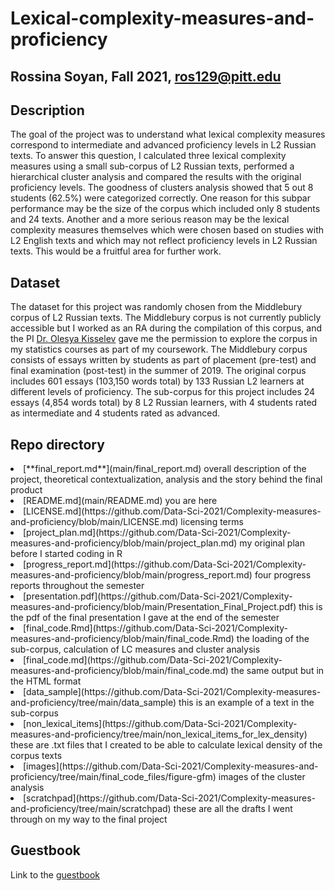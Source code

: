 # Lexical-complexity-measures-and-proficiency

## Rossina Soyan, Fall 2021, ros129@pitt.edu

## Description
The goal of the project was to understand what lexical complexity measures correspond to intermediate and advanced proficiency levels in L2 Russian texts. To answer this question, I calculated three lexical complexity measures using a small sub-corpus of L2 Russian texts, performed a hierarchical cluster analysis and compared the results with the original proficiency levels. The goodness of clusters analysis showed that 5 out 8 students (62.5%) were categorized correctly. One reason for this subpar performance may be the size of the corpus which included only 8 students and 24 texts. Another and a more serious reason may be the lexical complexity measures themselves which were chosen based on studies with L2 English texts and which may not reflect proficiency levels in L2 Russian texts. This would be a fruitful area for further work.  

## Dataset
The dataset for this project was randomly chosen from the Middlebury corpus of L2 Russian texts. The Middlebury corpus is not currently publicly accessible but I worked as an RA during the compilation of this corpus, and the PI [Dr. Olesya Kisselev](https://utsa.academia.edu/OlesyaKisselev) gave me the permission to explore the corpus in my statistics courses as part of my coursework. The Middlebury corpus consists of essays written by students as part of placement (pre-test) and final examination (post-test) in the summer of 2019. The original corpus includes 601 essays (103,150 words total) by 133 Russian L2 learners at different levels of proficiency. The sub-corpus for this project includes 24 essays (4,854 words total) by 8 L2 Russian learners, with 4 students rated as intermediate and 4 students rated as advanced.

## Repo directory
<li type=disc> [**final_report.md**](main/final_report.md) overall description of the project, theoretical contextualization, analysis and the story behind the final product

<li type=disc> [README.md](main/README.md) you are here

<li type=disc> [LICENSE.md](https://github.com/Data-Sci-2021/Complexity-measures-and-proficiency/blob/main/LICENSE.md) licensing terms

<li type=disc> [project_plan.md](https://github.com/Data-Sci-2021/Complexity-measures-and-proficiency/blob/main/project_plan.md) my original plan before I started coding in R

<li type=disc> [progress_report.md](https://github.com/Data-Sci-2021/Complexity-measures-and-proficiency/blob/main/progress_report.md) four progress reports throughout the semester

<li type=disc> [presentation.pdf](https://github.com/Data-Sci-2021/Complexity-measures-and-proficiency/blob/main/Presentation_Final_Project.pdf) this is the pdf of the final presentation I gave at the end of the semester

<li type=disc> [final_code.Rmd](https://github.com/Data-Sci-2021/Complexity-measures-and-proficiency/blob/main/final_code.Rmd) the loading of the sub-corpus, calculation of LC measures and cluster analysis

<li type=disc> [final_code.md](https://github.com/Data-Sci-2021/Complexity-measures-and-proficiency/blob/main/final_code.md) the same output but in the HTML format

<li type=disc> [data_sample](https://github.com/Data-Sci-2021/Complexity-measures-and-proficiency/tree/main/data_sample) this is an example of a text in the sub-corpus

<li type=disc> [non_lexical_items](https://github.com/Data-Sci-2021/Complexity-measures-and-proficiency/tree/main/non_lexical_items_for_lex_density) these are .txt files that I created to be able to calculate lexical density of the corpus texts

<li type=disc> [images](https://github.com/Data-Sci-2021/Complexity-measures-and-proficiency/tree/main/final_code_files/figure-gfm) images of the cluster analysis

<li type=disc> [scratchpad](https://github.com/Data-Sci-2021/Complexity-measures-and-proficiency/tree/main/scratchpad) these are all the drafts I went through on my way to the final project


## Guestbook	
Link to the [guestbook](https://github.com/Data-Sci-2021/Class-Lounge/blob/main/guestbooks/guestbook_Rossina.md)

